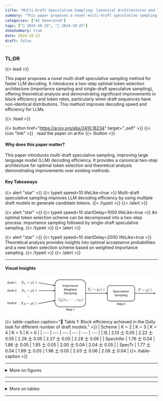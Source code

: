 ```yaml
---
title: "Multi-Draft Speculative Sampling: Canonical Architectures and Theoretical Limits"
summary: "This paper proposes a novel multi-draft speculative sampling method for faster LLM decoding. It introduces a two-step optimal token selection architecture (importance sampling and single-draft specula....."
categories: ["AI Generated"]
tags: ["🔖 2024-10-23", "🤗 2024-10-25"]
showSummary: true
date: 2024-10-23
draft: false
---
```


### TL;DR


{{< lead >}}

This paper proposes a novel multi-draft speculative sampling method for faster LLM decoding. It introduces a two-step optimal token selection architecture (importance sampling and single-draft speculative sampling), offering theoretical analysis and demonstrating significant improvements in block efficiency and token rates, particularly when draft sequences have non-identical distributions. This method improves decoding speed and efficiency for LLMs.

{{< /lead >}}


{{< button href="https://arxiv.org/abs/2410.18234" target="_self" >}}
{{< icon "link" >}} &nbsp; read the paper on arXiv
{{< /button >}}

#### Why does this paper matter?
This paper introduces multi-draft speculative sampling, improving large language model (LLM) decoding efficiency.  It provides a canonical two-step architecture for optimal token selection and theoretical analysis demonstrating improvements over existing methods.
#### Key Takeaways

{{< alert "star" >}}
{{< typeit speed=10 lifeLike=true >}} Multi-draft speculative sampling improves LLM decoding efficiency by using multiple draft models to generate candidate tokens. {{< /typeit >}}
{{< /alert >}}

{{< alert "star" >}}
{{< typeit speed=10 startDelay=1000 lifeLike=true >}} An optimal token selection scheme can be decomposed into a two-step process: importance sampling followed by single-draft speculative sampling. {{< /typeit >}}
{{< /alert >}}

{{< alert "star" >}}
{{< typeit speed=10 startDelay=2000 lifeLike=true >}} Theoretical analysis provides insights into optimal acceptance probabilities and a new token selection scheme based on weighted importance sampling. {{< /typeit >}}
{{< /alert >}}

------
#### Visual Insights



![](figures/figures_4_0.png "🔼 Optimal Approach for Multi-Draft Speculative Sampling")





{{< table-caption caption="🔽 Table 1: Block efficiency achieved in the Dolly task for different number of draft models." >}}
| Scheme | K = 2 | K = 3 | K = 4 | K = 5 | K = 6 |
| --- | --- | --- | --- | --- | --- |
| IS | 2.13 土 0.05 | 2.22 士 0.05 | 2.26 土 0.05 | 2.27 士 0.05 | 2.28 士 0.06 |
| SpecInfer | 1.76 士 0.04 | 1.86 士 0.05 | 1.95 土 0.05 | 2.00 士 0.04 | 2.04 士 0.05 |
| SpecTr | 1.77 土 0.04 | 1.89 土 0.05 | 1.96 土 0.05 | 2.03 士 0.06 | 2.08 土 0.04 |
{{< /table-caption >}}


------



<details>
<summary>More on figures
</summary>


![](figures/figures_24_0.png "🔼 Optimal Approach for Multi-Draft Speculative Sampling")

![](figures/figures_35_0.png "🔼 Figure 2: Numerical evaluation of Pr(accept) for the optimal scheme (Theorem 3) as well as two baseline schemes – SpecTr (Sun et al., 2024b) and SpecInfer (Miao et al., 2024). For sake of illustration we select alphabet Ω = {1,2,3} and p = [1/3,1/3, 1/3]. The left plot sets q = [1/3, q2, 2/3-q2] while the right plot sets q = [1/6, q2, 5/6 - q2] where q2 is varied on the x-axis.")


</details>

------







------

<details>
<summary>More on tables
</summary>


{{< table-caption caption="🔽 Table 2: Effect of LP Truncation and Alphabet Truncation" >}}
|  |  | Block Efficiency | Token Rate (% improvement to SD) |
| --- | --- | --- | --- |
| Alphabet Truncation ( 2⌀ ) | 10 | 1.98 士 0.03 | -0.57 士 3.38% |
| Alphabet Truncation ( 2⌀ ) | 20 | 2.00 士 0.04 | 1.00 土 3.08% |
| Alphabet Truncation ( 2⌀ ) | 40 | 2.05 士 0.04 | 6.63 土 3.18% |
| Alphabet Truncation ( 2⌀ ) | 50 | 2.03 士 0.05 | 3.22 土 3.39% |
| LP-Truncation Threshold (s) | 5 | 2.05 士 0.04 | 6.63 士 3.18% |
| LP-Truncation Threshold (s) | 10 | 2.04 土 0.05 | 1.52 土 3.47% |
| LP-Truncation Threshold (s) | 15 | 2.04 士 0.04 | 1.74 土 2.36% |
{{< /table-caption >}}

{{< table-caption caption="🔽 Comparison of average acceptance probability across different tasks for K = 2, 4, 8 drafts." >}}
| Scheme | XSum | XSum | XSum | Dolly | Dolly | Dolly |
| --- | --- | --- | --- | --- | --- | --- |
|  | K=2 | K=4 | K=8 | K=2 | K=4 | K=8 |
| Optimal | 0.5009 | 0.5226 | 0.5419 | 0.6384 | 0.6731 | 0.6962 |
| IS | 0.4933 | 0.5145 | 0.5333 | 0.6348 | 0.6691 | 0.6919 |
| SpecTr | 0.4889 | 0.5083 | 0.5263 | 0.6246 | 0.6560 | 0.6800 |
| SpecInfer | 0.4875 | 0.5058 | 0.5227 | 0.6202 | 0.6489 | 0.6722 |
{{< /table-caption >}}

{{< table-caption caption="🔽 Table 4: Block Efficiency achieved in the Dolly Task with top-k sampling" >}}
| Sampling | Scheme | K = 2 drafts | K = 2 drafts | K = 3 drafts | K = 3 drafts |
| --- | --- | --- | --- | --- | --- |
| Sampling | Scheme | Block Efficiency | Loss | Block Efficiency | Loss |
| top-k (k = 10) | IS | 2.48 土 0.01 |  | 2.59 士 0.02 |  |
| top-k (k = 10) | SpecTr | 2.43 土 0.01 | 98% | 2.55 士 0.01 | 98% |
| top-k (k = 10) | SpecInfer | 2.38 士 0.02 | 96% | 2.49 士 0.02 | 96% |
| top-k (k = 5) | IS | 2.52 士 0.02 |  | 2.63 士 0.03 |  |
| top-k (k = 5) | SpecTr | 2.48 土 0.02 | 98% | 2.56 士 0.03 | 97% |
| top-k (k = 5) | SpecInfer | 2.47 士 0.01 | 98% | 2.55 士 0.04 | 97% |
{{< /table-caption >}}

{{< table-caption caption="🔽 Comparison of average acceptance probability across different tasks for K = 2, 4, 8 drafts." >}}
| Draft Temp. | 1.2 | 1.4 | 1.6 | 2.0 | 2.4 |
| --- | --- | --- | --- | --- | --- |
| Decoder | Decoder | Decoder | Decoder | Decoder | Decoder |
| IS | 0.186 士 0.004 | 0.188 土 0.002 | 0.191 土 0.003 | 0.186 土 0.004 | 0.187 士 0.003 |
| Signle-draft SD | 0.190 士 0.006 | 0.185 士 0.005 | 0.190 士 0.004 | 0.186 士 0.003 | 0.186 士 0.004 |
| SpecInfer | 0.184 土 0.004 | 0.190 土 0.002 | 0.187 土 0.001 | 0.186 士 0.003 | 0.186 士 0.004 |
| SpecTr | 0.188 土 0.002 | 0.182 土 0.006 | 0.188 士 0.001 | 0.185 土 0.006 | 0.188 土 0.001 |
{{< /table-caption >}}

{{< table-caption caption="🔽 Comparison of average acceptance probability across different tasks for K = 2, 4, 8 drafts." >}}
| Draft Temp. | 1.2 | 1.4 | 1.6 | 2.0 | 2.4 |
| --- | --- | --- | --- | --- | --- |
| Decoder | Decoder | Decoder | Decoder | Decoder | Decoder |
| IS | 0.037 士 0.002 | 0.038 土 0.004 | 0.034 土 0.002 | 0.039 士 0.003 | 0.039 土 0.002 |
| Signle-draft SD | 0.036 土 0.000 | 0.037 土 0.003 | 0.038 土 0.004 | 0.037 士 0.003 | 0.038 土 0.002 |
| SpecInfer | 0.035 土 0.003 | 0.039 土 0.004 | 0.035 士 0.003 | 0.034 士 0.009 | 0.036 土 0.003 |
| SpecTr | 0.039 土 0.001 | 0.037 土 0.001 | 0.039 土 0.001 | 0.036 士 0.002 | 0.035 士 0.001 |
{{< /table-caption >}}

{{< table-caption caption="🔽 Table 7: ROUGE-L scores on the XSum task across various decoders and sampling temperatures." >}}
|  | Temperature | Temperature | Temperature | Temperature | Temperature |
| --- | --- | --- | --- | --- | --- |
| Draft 1 | 1.2 | 1.2 | 1.2 | 1.2 | 1.2 |
| Draft 2 | 1.2 | 1.6 | 2.0 | 2.4 | N/A |
| Decoder |  |  |  |  |  |
| IS | 0.187 士 0.004 | 0.189 土 0.007 | 0.189 士 0.001 | 0.191 士 0.002 | - |
| SpecInfer | 0.184 士 0.004 | 0.190 土 0.003 | 0.185 土 0.006 | 0.189 土 0.006 |  |
| Single-draft SD | - |  |  | - | 0.190 土 0.006 |
{{< /table-caption >}}

{{< table-caption caption="🔽 Table 8: BLEU scores on the WMT dataset across various decoders and sampling temperatures." >}}
|  | Temperature | Temperature | Temperature | Temperature | Temperature |
| --- | --- | --- | --- | --- | --- |
| Draft 1 | 1.2 | 1.2 | 1.2 | 1.2 | 1.2 |
| Draft 2 | 1.2 | 1.6 | 2.0 | 2.4 | N/A |
| Decoder |  |  |  |  |  |
| IS | 0.036 土 0.003 | 0.035 土 0.002 | 0.036 土 0.002 | 0.035 士 0.002 | - |
| SpecInfer | 0.035 士 0.003 | 0.038 土 0.005 | 0.041 土 0.002 | 0.040 土 0.002 |  |
| Single-draft SD | - | - | - | - | 0.036 士 0.000 |
{{< /table-caption >}}


</details>

------

